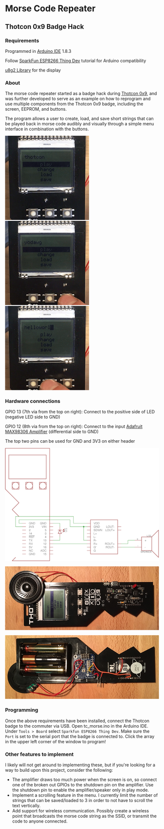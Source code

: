 # Morse Code Repeater 
## Thotcon 0x9 Badge Hack

### Requirements

Programmed in [Arduino IDE](https://www.arduino.cc/en/Main/Software) 1.8.3

Follow [SparkFun ESP8266 Thing Dev](https://learn.sparkfun.com/tutorials/esp8266-thing-development-board-hookup-guide/setting-up-arduino) tutorial for Arduino compatibility

[u8g2 Library](https://github.com/olikraus/u8g2) for the display

### About

The morse code repeater started as a badge hack during [Thotcon 0x9](https://thotcon.org/), and was further developed to serve as an example on how to reprogram and use multiple components from the Thotcon 0x9 badge, including the screen, EEPROM, and buttons.

The program allows a user to create, load, and save short strings that can be played back in morse code audibly and visually through a simple menu interface in combination with the buttons.

![](images/load.gif)![](images/change.gif)![](images/save.gif)

### Hardware connections

GPIO 13 (7th via from the top on right): Connect to the positive side of LED (negative LED side to GND)

GPIO 12 (8th via from the top on right): Connect to the input [Adafruit MAX98306 Amplifier](https://www.adafruit.com/product/987) (differential side to GND)

The top two pins can be used for GND and 3V3 on either header

![](images/morse_schematic.png)

![](images/badge_front.jpg)

![](images/badge_back.jpg)

### Programming

Once the above requirements have been installed, connect the Thotcon badge to the commuter via USB. Open tc_morse.ino in the Arduino IDE. Under `Tools > Board` select `Sparkfun ESP8266 Thing Dev`. Make sure the `Port` is set to the serial port that the badge is connected to. Click the array in the upper left corner of the window to program!

### Other features to implement

I likely will not get around to implementing these, but if you're looking for a way to build upon this project, consider the following:

* The amplifier draws too much power when the screen is on, so connect one of the broken out GPIOs to the shutdown pin on the amplifier. Use the shutdown pin to enable the amplifier/speaker only in play mode.
* Implement a scrolling feature in the menu. I currently limit the number of strings that can be saved/loaded to 3 in order to not have to scroll the text vertically.
* Add support for wireless communication. Possibly create a wireless point that broadcasts the morse code string as the SSID, or transmit the code to anyone connected.